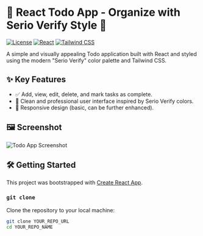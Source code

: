 # 🚀 React Todo App - Organize with Serio Verify Style 🎨

[![License](https://img.shields.io/badge/License-MIT-yellow.svg)](https://opensource.org/licenses/MIT)
[![React](https://img.shields.io/badge/React-18.x-blue.svg)](https://react.dev/)
[![Tailwind CSS](https://img.shields.io/badge/Tailwind_CSS-3.x-cyan.svg)](https://tailwindcss.com/)

A simple and visually appealing Todo application built with React and styled using the modern "Serio Verify" color palette and Tailwind CSS.

## ✨ Key Features

* ✅ Add, view, edit, delete, and mark tasks as complete.
* 🎨 Clean and professional user interface inspired by Serio Verify colors.
* 📱 Responsive design (basic, can be further enhanced).

## 🖼️ Screenshot

![Todo App Screenshot](YOUR_SCREENSHOT_URL_HERE)

## 🛠️ Getting Started

This project was bootstrapped with [Create React App](https://github.com/facebook/create-react-app).

### `git clone`

Clone the repository to your local machine:

```bash
git clone YOUR_REPO_URL
cd YOUR_REPO_NAME
